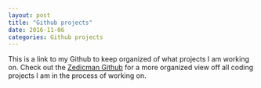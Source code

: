 ```yaml
---
layout: post
title: "Github projects"
date: 2016-11-06
categories: Github projects
---
```

This is a link to my Github to keep organized of what projects I am working on. Check out the [Zedicman Github][Zedicman-github] for a more organized view off all coding projects I am in the process of working on.

[Zedicman-github]: https://github.com/Zedicman
